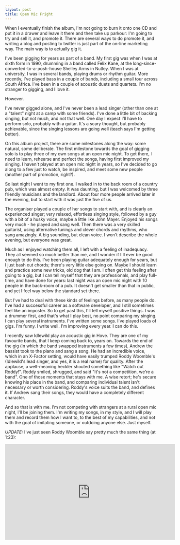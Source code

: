 ```yaml
---
layout: post
title: Open Mic Fright
---
```

When I eventually finish the album, I'm not going to burn it onto one CD and put it in a drawer and leave it there
and then take up parkour: I'm going to try and sell it, and promote it. There are several ways to do promote it, 
and writing a blog and posting to twitter is just part of the on-line marketing way. The main way is to actually gig it.

I've been gigging for years as part of a band. My first gig was when I was at sixth form in 1990, drumming in a band 
called Felix Kane, at the long-since-converted-to-a-posh-house Shelley Arms in Nutley. When I was at university, I was in 
several bands, playing drums or rhythm guitar. More recently, I've played bass in a couple of bands, including a small 
tour across South Africa. I've been in a couple of acoustic duets and quartets. I'm no stranger to gigging, and I love it.

However.

I've never gigged alone, and I've never been a lead singer (other than one at a "talent" night at a camp with some friends). 
I've done a little bit of backing singing, but not much, and not that well. 
One day I expect I'll have to perform solo, probably with a guitar. It's a scary thought, but probably achievable, since the
singing lessons are going well (teach says I'm getting better).

On this album project, there are some milestones along the way: some natural, some deliberate. The first milestone towards the 
goal of gigging solo is to play three of my own songs at an open mic night. To get there, I need to learn, rehearse and perfect the
songs, having first improved my singing. I haven't played at an open mic night in years, so I've decided to go along to a few
just to watch, be inspired, and meet some new people (another part of promotion, right?).

So last night I went to my first one. I walked in to the back room of a country pub, which was almost empty. 
It was daunting, but I was welcomed by three friendly musicians and the landlord. About four more people arrived 
later in the evening, but to start with it was just the five of us. 

The organiser played a couple of her songs to start with, and is clearly an experienced singer; very relaxed, effortless singing 
style, followed by a guy with a bit of a husky voice, maybe a little like John Mayer. Enjoyed his songs very much - he played and 
sang well. Then there was a very skilled guitarist, using alternative tunings and clever chords and rhythms, who sang amazingly. 
A big sounding, but clean voice. I won't describe the whole evening, but everyone was great.

Much as I enjoyed watching them all, I left with a feeling of inadequacy. They all seemed so much better than me, 
and I wonder if I'll ever be good enough to do this. I've been playing guitar adequately enough for years, but I just bash out
chords; there's very little else going on. Maybe I should learn and practice some new tricks, old dog that I am. I often get 
this feeling after going to a gig, but I can tell myself that they are professionals, and play full-time, and have done for years:
last night was an open mic night with 10 people in the back-room of a pub. It doesn't get smaller than that in public, and yet 
I feel way below the standard set there.

But I've had to deal with these kinds of feelings before, as many people do. I've had a successful career as a software
developer, and I still sometimes feel like an imposter. So to get past this, I'll tell myself positive things. I was a drummer
first, and that's what I play best, no point comparing my singing. I can play several instruments. 
I've written some songs. I've played loads of gigs. I'm funny. I write well. I'm improving every year. I can do this.

I recently saw Idlewild play an acoustic gig in Hove. They are one of my favourite bands, that I keep coming back to, years on. Towards
the end of the gig (in which the band swapped instruments a few times), Andrew the bassist took to the piano and sang a song. He had
an incredible voice, which in an X-Factor setting, would have easily trumped Roddy Woomble's (Idlewild's lead singer, and yes, it is a 
real name) for quality. After the applause, a well-meaning heckler shouted something like "Watch out Roddy!". Roddy smiled, shrugged,
and said "It's not a competition, we're a band". One of those moments that stays with me. A wise retort; he's secure knowing his
place in the band, and comparing individual talent isn't necessary or worth considering. Roddy's voice suits the band, and defines
it. If Andrew sang their songs, they would have a completely different character.

And so that is with me. I'm not competing with strangers at a rural open mic night, I'll be joining them. 
I'm writing my songs, in my style, and I will play them and record them how I want to, to the best of my capabilities, 
and not with the goal of imitating someone, or outdoing anyone else. Just myself. 

*UPDATE:* I've just seen Roddy Woomble say pretty much the same thing (at 1:23):

<iframe width="560" height="315" src="https://www.youtube.com/embed/SjwOIZkIu5U?start=83" frameborder="0" allowfullscreen></iframe>